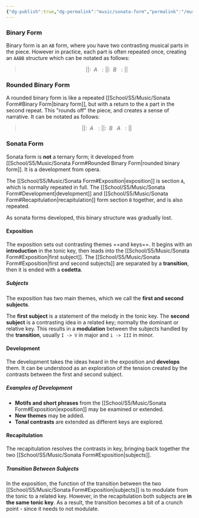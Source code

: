 ```yaml
---
{"dg-publish":true,"dg-permalink":"music/sonata-form","permalink":"/music/sonata-form/"}
---
```



### Binary Form
Binary form is an `AB` form, where you have two contrasting musical parts in the piece. However in practice, each part is often repeated once, creating an `AABB` structure which can be notated as follows:

> $$||:\ \ A\ \ :||:\ \ B\ \ :||$$

### Rounded Binary Form
A rounded binary form is like a repeated [[School/S5/Music/Sonata Form#Binary Form\|binary form]], but with a return to the `A` part in the second repeat. This "rounds off" the piece, and creates a sense of narrative. It can be notated as follows:

> $$||:\ \ A\ \ :||:\ \ B\ \ \ A\ \ :||$$

### Sonata Form
Sonata form is **not** a ternary form; it developed from [[School/S5/Music/Sonata Form#Rounded Binary Form\|rounded binary form]]. It is a development from opera.

The [[School/S5/Music/Sonata Form#Exposition\|exposition]] is section `A`, which is normally repeated in full. The [[School/S5/Music/Sonata Form#Development\|development]] and [[School/S5/Music/Sonata Form#Recapitulation\|recapitulation]] form section `B` together, and is also repeated.

As sonata forms developed, this binary structure was gradually lost.

#### Exposition
The exposition sets out contrasting themes ==and keys==. It begins with an **introduction** in the tonic key, then leads into the [[School/S5/Music/Sonata Form#Exposition\|first subject]]. The [[School/S5/Music/Sonata Form#Exposition\|first and second subjects]] are separated by a **transition**, then it is ended with a **codetta**.

##### Subjects
The exposition has two main themes, which we call the **first and second subjects**.

The **first subject** is a statement of the melody in the tonic key. The **second subject** is a contrasting idea in a related key; normally the dominant or relative key. This results in a **modulation** between the subjects handled by the **transition**, usually `I -> V` in major and `i -> III` in minor.

#### Development
The development takes the ideas heard in the exposition and **develops** them. It can be understood as an exploration of the tension created by the contrasts between the first and second subject.

##### Examples of Development
- **Motifs and short phrases** from the [[School/S5/Music/Sonata Form#Exposition\|exposition]] may be examined or extended.
- **New themes** may be added.
- **Tonal contrasts** are extended as different keys are explored.

#### Recapitulation
The recapitulation resolves the contrasts in key, bringing back together the two [[School/S5/Music/Sonata Form#Exposition\|subjects]].

##### Transition Between Subjects
In the exposition, the function of the transition between the two [[School/S5/Music/Sonata Form#Exposition\|subjects]] is to modulate from the tonic to a related key. However, in the recapitulation both subjects are **in the same tonic key**. As a result, the transition becomes a bit of a crunch point - since it needs to not modulate.
